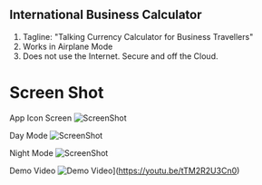 ## International Business Calculator
1. Tagline: "Talking Currency Calculator for Business Travellers" 
2. Works in Airplane Mode
3. Does not use the Internet. Secure and off the Cloud.  

# Screen Shot
App Icon Screen 
![ScreenShot](https://github.com/drmartens/danamartens/blob/master/CC%20iOS/homeappicon.PNG) 

Day Mode 
![ScreenShot](https://github.com/drmartens/danamartens/blob/master/CC%20iOS/daymode.PNG) 

Night Mode
![ScreenShot](https://github.com/drmartens/danamartens/blob/master/CC%20iOS/nightmode.PNG) 

Demo Video
![Demo Video](https://github.com/drmartens/danamartens/blob/master/CC%20iOS/homeappicon.PNG)](https://youtu.be/tTM2R2U3Cn0)





  
 
